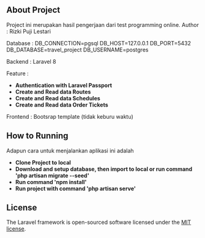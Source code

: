 ## About Project

Project ini merupakan hasil pengerjaan dari test programming online.
Author : Rizki Puji Lestari 

Database : 
DB_CONNECTION=pgsql
DB_HOST=127.0.0.1
DB_PORT=5432
DB_DATABASE=travel_project
DB_USERNAME=postgres

Backend : 
Laravel 8

Feature : 
- **Authentication with Laravel Passport**
- **Create and Read data Routes**
- **Create and Read data Schedules**
- **Create and Read data Order Tickets**

Frontend : 
Bootsrap template (tidak keburu waktu)

## How to Running

Adapun cara untuk menjalankan aplikasi ini adalah

- **Clone Project to local**
- **Download and setup database, then import to local or run command 'php artisan migrate --seed'**
- **Run command 'npm install'**
- **Run project with command 'php artisan serve'**

## License

The Laravel framework is open-sourced software licensed under the [MIT license](https://opensource.org/licenses/MIT).
